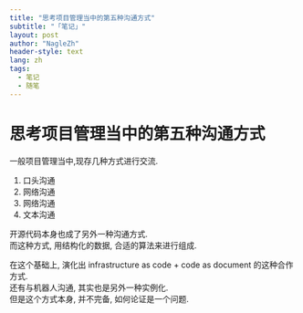 ```yaml
---
title: "思考项目管理当中的第五种沟通方式"
subtitle: "「笔记」"
layout: post
author: "NagleZh"
header-style: text
lang: zh
tags:
  - 笔记
  - 随笔
---
```


# 思考项目管理当中的第五种沟通方式

一般项目管理当中,现存几种方式进行交流.
1. 口头沟通
2. 网络沟通
3. 网络沟通
4. 文本沟通


开源代码本身也成了另外一种沟通方式.  
而这种方式, 用结构化的数据, 合适的算法来进行组成.  

在这个基础上, 演化出 infrastructure as code + code as document 的这种合作方式.  
还有与机器人沟通, 其实也是另外一种实例化.  
但是这个方式本身, 并不完备, 如何论证是一个问题.

